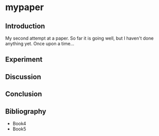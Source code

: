 # mypaper

## Introduction
My second attempt at a paper.
So far it is going well, but I haven't done anything yet.
Once upon a time...

## Experiment

## Discussion

## Conclusion 

## Bibliography

- Book4
- Book5
